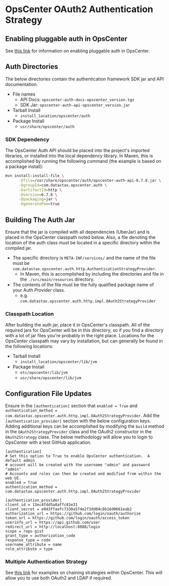 # OpsCenter OAuth2 Authentication Strategy
## Enabling pluggable auth in OpsCenter
See [this link](https://docs.datastax.com/en/opscenter/6.8/opsc/configure/opscEnablingAuth.html) for information on enabling 
pluggable auth in OpsCenter.
## Auth Directories
The below directories contain the authentication framework SDK jar and API documentation.
- File names
    - API Docs: `opscenter-auth-docs-opscenter_version.tgz`
    - SDK Jar: `opscenter-auth-api-opscenter_version.jar`
- Tarball Install
    - `install_location/opscenter/auth`
- Package Install
    - `usr/share/opscenter/auth`
### SDK Dependency
The OpsCenter Auth API should be placed into the project's imported libraries, or installed into the local dependency library. In Maven, this is 
accomplished by running the following command (the example is based on a package install):
```bash
mvn install:install-file \
      -Dfile=/usr/share/opscenter/auth/opscenter-auth-api-6.7.8.jar \
      -DgroupId=com.datastax.opscenter.auth \
      -DartifactId=http \
      -Dversion=6.7.8 \
      -Dpackaging=jar \
      -DgeneratePom=true
```
## Building The Auth Jar
Ensure that the jar is compiled with all dependencies (UberJar) and is placed in the OpsCenter classpath noted below.
Also, a file denoting the location of the auth class must be located in a specific directory within the compiled jar.
- The specific directory is `META-INF/services/` and the name of the file must be `com.datastax.opscenter.auth.http.AuthenticationStrategyProvider`.
    - In Maven, this is accomplished by including the directories and file in the `./src/main/resources` directory.
- The contents of the file must be the fully qualified package name of your Auth _Provider_ class.
    - e.g. `com.datastax.opscenter.auth.http.impl.OAuth2StrategyProvider` 
### Classpath Location
After building the auth jar, place it in OpsCenter's classpath. All of the required jars for OpsCenter will be in this directory, 
so if you find a directory with a lot of jar files you're probably in the right place.
Locations for the OpsCenter classpath may vary by installation, but can generally be found in the following locations: 
- Tarball Install
    - `install_location/opscenter/lib/jvm`
- Package Install
    - `etc/opscenter/lib/jvm`
    - `usr/share/opscenter/lib/jvm`
## Configuration File Updates
Ensure in the `[authentication]` section that `enabled = True` and `authentication_method = com.datastax.opscenter.auth.http.impl.OAuth2StrategyProvider`.
Add the `[authentication_provider]` section with the below configuration keys. Adding additional keys can be accomplished by modifying the `build`
method in the `OAuth2StrategyProvider` class and the OAuth2 constructor in the `OAuth2Strategy` class. 
The below methodology will allow you to login to OpsCenter with a test GitHub application.  
```
[authentication]
# Set this option to True to enable OpsCenter authentication.  A default admin
# account will be created with the username "admin" and password "admin".
# Accounts and roles can then be created and modified from within the web UI.
enabled = True
authentication_method = com.datastax.opscenter.auth.http.impl.OAuth2StrategyProvider

[authentication_provider]
client_id = 13ec4fdd5a8affc81e31
client_secret = e843ffaefc7330a574e2f3dd04c8b16d0661eab2
authorization_url = https://github.com/login/oauth/authorize
token_url = https://github.com/login/oauth/access_token
userinfo_url = https://api.github.com/user
redirect_url = http://localhost:8888/login
scope = repo gist
grant_type = authorization_code
response_type = code
username_attribute = name
role_attribute = type
```
### Multiple Authentication Strategy
See [this link](https://docs.datastax.com/en/opscenter/6.8/opsc/configure/opscPluggableAuth.html) for examples on chaining strategies within OpsCenter.
This will allow you to use both OAuth2 and LDAP if required.
